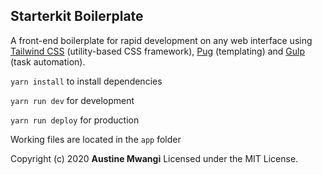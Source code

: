 ## Starterkit Boilerplate

A front-end boilerplate for rapid development on any web interface using [Tailwind CSS](https://tailwindcss.com/) (utility-based CSS framework), [Pug](https://pugjs.org/) (templating) and [Gulp](https://gulpjs.com/) (task automation). 

`yarn install` to install dependencies 

`yarn run dev` for development

`yarn run deploy` for production

Working files are located in the `app` folder

Copyright (c) 2020 **Austine Mwangi** Licensed under the MIT License.